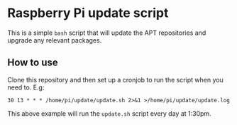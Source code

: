 # Raspberry Pi update script

This is a simple `bash` script that will update the APT repositories and upgrade any relevant packages.

## How to use

Clone this repository and then set up a cronjob to run the script when you need to. E.g:

````
30 13 * * * /home/pi/update/update.sh 2>&1 >/home/pi/update/update.log
````

This above example will run the `update.sh` script every day at 1:30pm.
